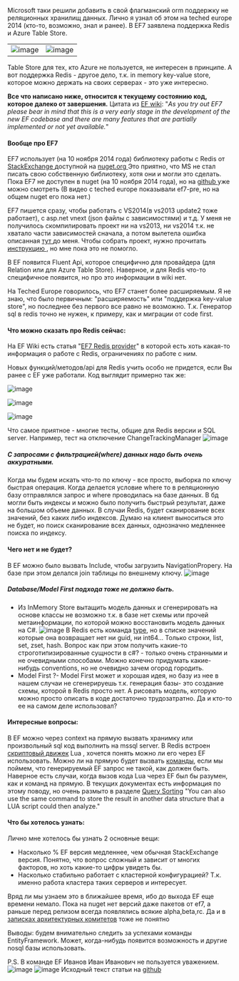Microsoft таки решили добавить в свой флагманский orm поддержку не реляционных хранилищ данных.
Лично я узнал об этом на teched europe 2014 (кто-то, возможно, знал и ранее).
В EF7 заявлена поддержка Redis и Azure Table Store.
<table><tr>
<td><img src="http://habrastorage.org/files/47b/b5a/338/47bb5a3384bf4e4abb141f64e6d268ae.png" alt="image"/></td>
<td><img src="http://habrastorage.org/files/d6a/3da/4dd/d6a3da4dd2ea4df3952c497aa0316729.png" alt="image"/></td>
</tr></table>

Table Store для тех, кто Azure не пользуется, не интересен в принципе.
А вот поддержка Redis - другое дело, т.к. in memory key-value store, которое можно держать на своих серверах - это уже интересно.
<habracut text="Давайте разбираться..." />

<b>Все что написано ниже, относится к текущему состоянию код, которое далеко от завершения.</b> Цитата из <a href="https://github.com/aspnet/EntityFramework/wiki/Getting-Started-with-Nightly-Builds">EF wiki</a>: 
"<i>As you try out EF7 please bear in mind that this is a very early stage in the development of the new EF codebase and there are many features that are partially implemented or not yet available.</i>"

<h4><b>Вообще про EF7</b></h4>
EF7 использует (на 10 ноября 2014 года) библиотеку работы с Redis от <a href="https://github.com/StackExchange/StackExchange.Redis">StackExchange </a> доступной на <a href="http://www.nuget.org/packages/StackExchange.Redis/">nuget.org </a>
Это приятно, что MS не стал писать свою собственную библиотеку, хотя они и могли это сделать.
Пока EF7 не доступен в nuget (на 10 ноября 2014 года), но на <a href="https://github.com/aspnet/EntityFramework/tree/dev/src/EntityFramework.Redis">github </a>уже можно смотреть 
(В видео с teched europe показывали ef7-pre, но на общем nuget его пока нет.)

EF7 пишется сразу, чтобы работать с VS2014(в vs2013 update2 тоже работает), с asp.net vnext (json файлы с зависимостями) и т.д.
У меня не получилось скомпилировать проект ни на vs2013, ни vs2014 т.к. не хватало части зависимостей сначала, а потом вылетела ошибка описанная <a href="https://github.com/aspnet/EntityFramework/issues/821">тут </a>до меня. Чтобы собрать проект, нужно прочитать <a href="https://github.com/aspnet/EntityFramework/wiki/Getting-and-Building-the-Code">инструкцию </a>, но мне пока это не помогло.

В EF появится Fluent Api, которое специфично для провайдера (для Relation или для Azure Table Store). Наверное, и для Redis что-то специфичное появится, но про это информации в wiki нет.

На Teched Europe говорилось, что EF7 станет более расширяемым. Я не знаю, что было первичным: "расширяемость" или "поддержка key-value store", но последнее без первого все равно не возможно. Т.к. Генератор sql в redis точно не нужен, к примеру, как и миграции от code first.

<h4><b>Что можно сказать про Redis сейчас:</b></h4>
На EF Wiki есть статья "<a href="https://github.com/aspnet/EntityFramework/wiki/Entity-Framework-Design-Meeting-Notes---July-17,-2014#ef7-redis-provider">EF7 Redis provider</a>" в которой есть хоть какая-то информация о работе с Redis, ограничениях по работе с ним.

Новых функций/методов/api для Redis учить особо не придется, если Вы ранее с EF уже работали.
Код выглядит примерно так же:

<spoiler title="Создаем контекст, выбираем из него типизированный DbSet.
Работая с DbSet, можем делать все CRUD операции."><img src="http://habrastorage.org/files/8d6/a2f/3bc/8d6a2f3bc2c84392b07c307ad7a00305.png" alt="image"/></spoiler>

<spoiler title="Для Redis также поддерживаются не только синхронные, но и асинхронные версии методов."><img src="http://habrastorage.org/files/e69/bca/aa7/e69bcaaa7eda4fd4807205b56fa10d05.png" alt="image"/></spoiler>

<spoiler title="Из DbSet (Реализует IQuariable) все так же можно получить все нужные нам выборки, агрегации и т.д. (правда, реализованы они, понятное дело, отлично, от sql версии.)"><img src="http://habrastorage.org/files/0b7/01e/19c/0b701e19c7f449ed94722ca301f7e1da.png" alt="image"/></spoiler>

Что самое приятное - многие тесты, общие для Redis версии и SQL server.
Например, тест на отключение ChangeTrackingManager 
<spoiler title="(способ ускорить работу, если нам не нужно отслеживать изменения в объектах)."><img src="http://habrastorage.org/files/8bd/3ca/718/8bd3ca718ba0454a824bf0b8ab6f2cce.png" alt="image"/></spoiler>

<h5><b>С запросами с фильтрацией(where) данных надо быть очень аккуратными.</b></h5>
Когда мы будем искать что-то по ключу - все просто, выборка по ключу быстрая операция. Когда делается условие where то в реляционную базу отправлялся запрос и where проводилась на базе данных. В бд могли быть индексы и можно было получить быстрый результат, даже на большом объеме данных. В случаи Redis, будет сканирование всех значений, без каких либо индексов. Думаю на клиент выноситься это не будет, но поиск сканирование всех данных, однозначно медленнее поиска по индексу.

<h4><b>Чего нет и не будет?</b></h4>
В EF можно было вызвать Include, чтобы загрузить NavigationPropery. На базе при этом делался join таблицы по внешнему ключу.
<spoiler title="В случаи Key-Value store никаких navigation property быть не может, т.к. relations отсутсвуют в key-value store и нет ни какогот join."><img src="http://habrastorage.org/files/fc6/f80/b7d/fc6f80b7d2014d59a18308f44c29e0ee.png" alt="image"/></spoiler>


<h5><b>Database/Model First подхода тоже не должно быть.</b></h5>
<ul>
	<li>Из InMemory Store вытащить модель данных и сгенерировать на основе классы не возможно т.к. в базе нет схемы или прочей метаинформации, по которой можно восстановить модель данных на C#. 
<img src="http://habrastorage.org/files/93a/72b/5a5/93a72b5a5d2c467ba71136f842073661.png" alt="image"/>
В Redis есть команда <a href="http://redis.io/commands/type">type</a>, но в списке значений которые она возвращает нет ни guid, ни int64... Только строки, list, set, zset, hash. Вопрос как при этом получить какие-то строготипизированные сущности в c#? - только очень странными и не очевидными способами. Можно конечно придумать какие-нибудь conventions, но не очевидно зачем огород городить.</li>
	<li>Model First ?- Model First может и хорошая идея, но базу из нее в нашем случаи не сгенерируешь т.к. генерация базы- это создание схемы, которой в Redis просто нет. А рисовать модель, которую можно просто описать в коде достаточно трудозатратно. Да и кто-то ее на самом деле использовал?</li>
</ul>

<h4><b>Интересные вопросы:</b></h4>
В EF можно через context на прямую вызвать хранимку или произвольный sql код выполнить на mssql server. 
	В Redis встроен <a href="http://redis.io/commands/EVAL">скриптовый движек</a> Lua , хочется понять можно ли его через EF использовать. 
	Можно ли на прямую будет вызвать <a href="http://redis.io/commands">команды</a>, если мы поймем, что генерируемый EF запрос не такой, как должен быть. 
Наверное есть случаи, когда вызов кода Lua через EF был бы разумен, как и команд на прямую. В текущих документах есть информация по этому поводу, но очень размыто в разделе <a href="https://github.com/aspnet/EntityFramework/wiki/Entity-Framework-Design-Meeting-Notes---July-17,-2014#ef7-redis-provider">Query Sorting</a> 
"You can also use the same command to store the result in another data structure that a LUA script could then analyze."
 
<h4><b>Что бы хотелось узнать:</b></h4>
Лично мне хотелось бы узнать 2 основные вещи: 
<ul>
	<li>Насколько % EF версия медленнее, чем обычная StackExchange версия. Понятно, что вопрос сложный и зависит от многих факторов, но хоть какие-то цифры увидеть бы.</li>
	<li>Насколько стабильно работает с кластерной конфигурацией? Т.к. именно работа кластера таких серверов и интересует.</li>
</ul>
Вряд ли мы узнаем это в ближайшее время, ибо до выхода EF еще времени немало. Пока на nuget нет версий даже пакетов от ef7, а раньше перед релизом всегда появлялись всякие alpha,beta,rc.
Да и в <a href="https://github.com/aspnet/EntityFramework/wiki/Entity-Framework-Design-Meeting-Notes">записках архитектурных комитетов</a> тоже не понятно 

Выводы: будем внимательно следить за успехами команды EntityFramework. Может, когда-нибудь появится возможность и другие nosql базы использовать.

P.S. 
В команде EF Иванов Иван Иванович не пользуется уважением.
<spoiler title="В качестве имен используется персонажи из my little ponny...">
<img src="http://habrastorage.org/files/708/5dd/262/7085dd2626004d8b956b418d91e568bb.png" alt="image"/>
<img src="http://habrastorage.org/files/a2a/e12/9f3/a2ae129f339f49f88632650df680680b.png" alt="image"/>
</spoiler>
Исходный текст статьи на <a href="https://github.com/SychevIgor/blog_entityframework7/tree/master/Redis">github</a>
